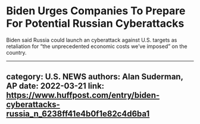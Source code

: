 # Biden Urges Companies To Prepare For Potential Russian Cyberattacks

Biden said Russia could launch an cyberattack against U.S. targets as retaliation for “the unprecedented economic costs we’ve imposed” on the country.

---
category: U.S. NEWS
authors: Alan Suderman, AP
date: 2022-03-21
link: https://www.huffpost.com/entry/biden-cyberattacks-russia_n_6238ff41e4b0f1e82c4d6ba1
---
